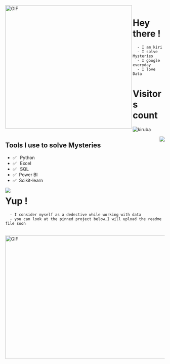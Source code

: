  
 <img align="left" alt="GIF" src="https://community.gamepress.gg/uploads/default/original/3X/0/4/04a0d96f0f27ae916a1cb173bb3f4f1800bf3aa8.gif" width="400" height="390" />



 # Hey there !

      - I am kiri
      - I solve Mysteries 
      - I google everyday 
      - I love Data
      
 # Visitors count   
![kiruba](https://count.getloli.com/get/@:kiruba)
      




<img align="right" src="https://github-readme-stats.vercel.app/api/top-langs/?username=kirby123-cmd&layout=compact"/>


## Tools I use to solve Mysteries

 - ✅ ⁠ ⁢⁣⁡⁠ ⁢⁣⁡Python
 - ✅ ⁠ ⁢⁣⁡⁠ ⁢⁣⁡Excel
 - ✅ ⁠ ⁢⁣⁡⁠ SQL
 - ✅ ⁠  Power BI
 - ✅ ⁠  Scikit-learn

<img align="left" src="https://github-readme-stats.vercel.app/api?username=kirby123-cmd&layout=compact&show_icons=true&icon_color=0366d6&text_color=24292e&bg_color=ffffff&hide_title=true" />


 # Yup !

      - I consider myself as a dedective while working with data
      - you can look at the pinned project below,I will upload the readme file soon
     
      




<br>
<img align="center" alt="GIF" src="https://media.giphy.com/media/qRcL0DWQsGEa4/giphy.gif" width="1000" height="390" />












